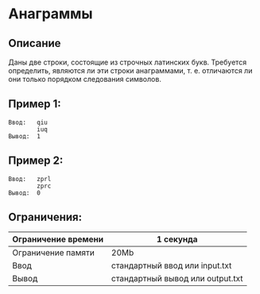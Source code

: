 # Анаграммы

## Описание

Даны две строки, состоящие из строчных латинских букв. Требуется определить, являются ли эти строки анаграммами, т. е. отличаются ли они только порядком следования символов.

## Пример 1:

    Ввод:   qiu
            iuq
    Вывод:  1

## Пример 2:

    Ввод:   zprl
            zprc
    Вывод:  0

## Ограничения:

| Ограничение времени |	1 секунда                        |
| ------------------- | -------------------------------- |
| Ограничение памяти  | 20Mb                             |
| Ввод                |	стандартный ввод или input.txt   |
| Вывод               | стандартный вывод или output.txt |